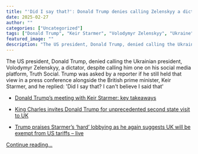 ```yaml
---
title: "'Did I say that?': Donald Trump denies calling Zelenskyy a dictator even though he did – video"
date: 2025-02-27
author: ""
categories: ["Uncategorized"]
tags: ["Donald Trump", "Keir Starmer", "Volodymyr Zelenskyy", "Ukraine", "World news"]
featured_image: ""
description: "The US president, Donald Trump, denied calling the Ukrainian president, Volodymyr Zelenskyy, a dictator, despite calling him one on his social media platform, T..."
---
```


The US president, Donald Trump, denied calling the Ukrainian president, Volodymyr Zelenskyy, a dictator, despite calling him one on his social media platform, Truth Social. Trump was asked by a reporter if he still held that view in a press conference alongside the British prime minister, Keir Starmer, and he replied: 'Did I say that? I can't believe I said that'

  * [Donald Trump’s meeting with Keir Starmer: key takeaways](https://www.theguardian.com/us-news/2025/feb/27/trump-starmer-meeting)

  * [King Charles invites Donald Trump for unprecedented second state visit to UK](https://www.theguardian.com/us-news/2025/feb/27/king-charles-invites-donald-trump-for-unprecedented-second-state-visit-to-uk)

  * [Trump praises Starmer’s ‘hard’ lobbying as he again suggests UK will be exempt from US tariffs – live](https://www.theguardian.com/politics/live/2025/feb/27/keir-starmer-donald-trump-white-house-ukraine-uk-politics-live-news)


[Continue reading...](https://www.theguardian.com/us-news/video/2025/feb/27/did-i-say-that-donald-trump-denies-calling-zelenskyy-a-dictator-video)

